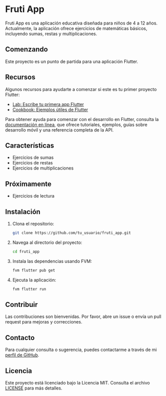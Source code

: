 # Fruti App

Fruti App es una aplicación educativa diseñada para niños de 4 a 12 años. Actualmente, la aplicación ofrece ejercicios de matemáticas básicos, incluyendo sumas, restas y multiplicaciones.

## Comenzando

Este proyecto es un punto de partida para una aplicación Flutter.

## Recursos

Algunos recursos para ayudarte a comenzar si este es tu primer proyecto Flutter:

- [Lab: Escribe tu primera app Flutter](https://docs.flutter.dev/get-started/codelab)
- [Cookbook: Ejemplos útiles de Flutter](https://docs.flutter.dev/cookbook)

Para obtener ayuda para comenzar con el desarrollo en Flutter, consulta la
[documentación en línea](https://docs.flutter.dev/), que ofrece tutoriales,
ejemplos, guías sobre desarrollo móvil y una referencia completa de la API.

## Características

- Ejercicios de sumas
- Ejercicios de restas
- Ejercicios de multiplicaciones

## Próximamente

- Ejercicios de lectura

## Instalación

1. Clona el repositorio:
   ```sh
   git clone https://github.com/tu_usuario/fruti_app.git
   ```
2. Navega al directorio del proyecto:
   ```sh
   cd fruti_app
   ```
3. Instala las dependencias usando FVM:
   ```sh
   fvm flutter pub get
   ```
4. Ejecuta la aplicación:
   ```sh
   fvm flutter run
   ```

## Contribuir

Las contribuciones son bienvenidas. Por favor, abre un issue o envía un pull request para mejoras y correcciones.

## Contacto

Para cualquier consulta o sugerencia, puedes contactarme a través de mi [perfil de GitHub](https://github.com/tu_usuario).

## Licencia

Este proyecto está licenciado bajo la Licencia MIT. Consulta el archivo [LICENSE](LICENSE) para más detalles.
